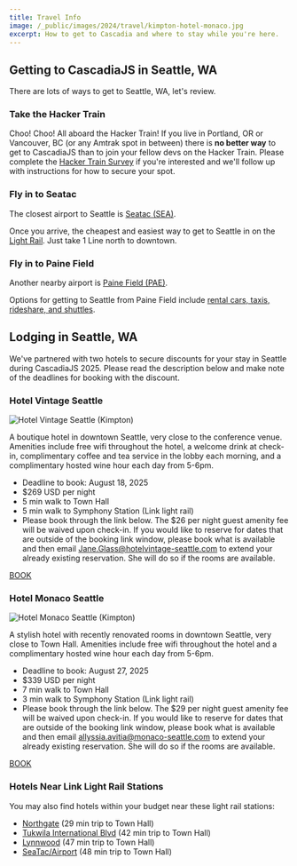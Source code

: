 ```yaml
---
title: Travel Info
image: /_public/images/2024/travel/kimpton-hotel-monaco.jpg
excerpt: How to get to Cascadia and where to stay while you're here.
---
```


## Getting to CascadiaJS in Seattle, WA

There are lots of ways to get to Seattle, WA, let's review.

### Take the Hacker Train

Choo! Choo! All aboard the Hacker Train! If you live in Portland, OR or Vancouver, BC (or any Amtrak spot in between) there is **no better way** to get to CascadiaJS than to join your fellow devs on the Hacker Train. Please complete the [Hacker Train Survey](https://airtable.com/app4aehCXEydAuxKX/pagVs4dpxC3tosLYH/form) if you're interested and we'll follow up with instructions for how to secure your spot.

### Fly in to Seatac

The closest airport to Seattle is [Seatac (SEA)](https://www.portseattle.org/sea-tac). 

Once you arrive, the cheapest and easiest way to get to Seattle in on the [Light Rail](https://www.soundtransit.org/ride-with-us/stops-stations/seatac-airport-station). Just take 1 Line north to downtown.

### Fly in to Paine Field

Another nearby airport is [Paine Field (PAE)](https://www.painefield.com/). 

Options for getting to Seattle from Paine Field include [rental cars, taxis, rideshare, and shuttles](https://flypainefield.com/about/location).

## Lodging in Seattle, WA

We've partnered with two hotels to secure discounts for your stay in Seattle during CascadiaJS 2025. Please read the description below and make note of the deadlines for booking with the discount.

### Hotel Vintage Seattle

![Hotel Vintage Seattle (Kimpton)](/_public/images/2025/kimpton-seattle.jpg)

A boutique hotel in downtown Seattle, very close to the conference venue. Amenities include free wifi throughout the hotel, a welcome drink at check-in, complimentary coffee and tea service in the lobby each morning, and a complimentary hosted wine hour each day from 5-6pm.

* Deadline to book: <span class="highlight warning">August 18, 2025</span>
* $269 USD per night
* 5 min walk to Town Hall
* 5 min walk to Symphony Station (Link light rail)
* Please book through the link below. The $26 per night guest amenity fee will be waived upon check-in. If you would like to reserve for dates that are outside of the booking link window, please book what is available and then email Jane.Glass@hotelvintage-seattle.com to extend your already existing reservation. She will do so if the rooms are available.

<div class="cta secondary"><a href="https://www.kimptonhotels.com/redirect?path=asearch&brandCode=KI&localeCode=en&regionCode=1&hotelCode=SEAVP&checkInDate=17&checkInMonthYear=082025&checkOutDate=20&checkOutMonthYear=082025&rateCode=6CBARC&_PMID=99801505&GPC=CJS&cn=no&viewfullsite=true">BOOK</a></div>

### Hotel Monaco Seattle

![Hotel Monaco Seattle (Kimpton)](/_public/images/2024/travel/kimpton-hotel-monaco.jpg)

A stylish hotel with recently renovated rooms in downtown Seattle, very close to Town Hall. Amenities include free wifi throughout the hotel and a complimentary hosted wine hour each day from 5-6pm.

* Deadline to book: <span class="highlight warning">August 27, 2025</span>
* $339 USD per night 
* 7 min walk to Town Hall
* 3 min walk to Symphony Station (Link light rail)
* Please book through the link below. The $29 per night guest amenity fee will be waived upon check-in. If you would like to reserve for dates that are outside of the booking link window, please book what is available and then email allyssia.avitia@monaco-seattle.com to extend your already existing reservation. She will do so if the rooms are available.

<div class="cta secondary"><a href="https://www.ihg.com/hotels/us/en/find-hotels/select-roomrate?qDest=1101%20Fourth%20Avenue,%20Seattle,%20WA,%20US&qPt=CASH&qCiD=17&qCoD=20&qCiMy=082025&qCoMy=082025&qAdlt=1&qChld=0&qRms=1&qIta=99801505&qRtP=6CBARC&qAAR=6CBARC&qGrpCd=JS5&qSlH=seasm&srb_u=1&qSrt=sAV&qBrs=6c.hi.ex.sb.ul.ic.cp.cw.in.vn.cv.rs.ki.kd.ma.sp.va.sp.re.vx.nd.sx.we.lx.rn.sn.sn.sn.sn.sn.nu.ge&qWch=0&qSmP=0&qRad=30&qRdU=mi&setPMCookies=false&qpMbw=0&qErm=false&qpMn=0&qRmFltr=">BOOK</a></div>


### Hotels Near Link Light Rail Stations

You may also find hotels within your budget near these light rail stations:

* <a href="https://maps.app.goo.gl/D9qDicWdB85CUdyk7">Northgate</a> (29 min trip to Town Hall)
* <a href="https://maps.app.goo.gl/2JVNj7cRezShFE7a9">Tukwila International Blvd</a> (42 min trip to Town Hall) 
* <a href="https://maps.app.goo.gl/owvWeSKwKZmWiZDLA">Lynnwood</a> (47 min trip to Town Hall)
* <a href="https://maps.app.goo.gl/wqCkznCYG9cnXWtU9">SeaTac/Airport</a> (48 min trip to Town Hall)


